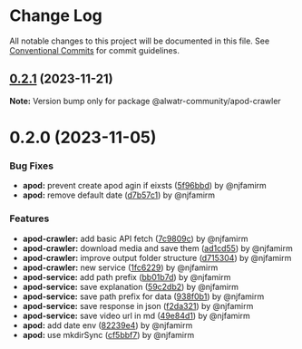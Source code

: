 # Change Log

All notable changes to this project will be documented in this file.
See [Conventional Commits](https://conventionalcommits.org) for commit guidelines.

## [0.2.1](https://github.com/njfamirm/alwatr-community/compare/@alwatr-community/apod-crawler@0.2.0...@alwatr-community/apod-crawler@0.2.1) (2023-11-21)

**Note:** Version bump only for package @alwatr-community/apod-crawler

# 0.2.0 (2023-11-05)

### Bug Fixes

* **apod:** prevent create apod agin if eixsts ([5f96bbd](https://github.com/njfamirm/alwatr-community/commit/5f96bbdf346a6e60ffcee3dab3599960da091cac)) by @njfamirm
* **apod:** remove default date ([d7b57c1](https://github.com/njfamirm/alwatr-community/commit/d7b57c1aba397ebd58bc3a204c9984da3c3293b5)) by @njfamirm

### Features

* **apod-crawler:** add basic API fetch ([7c9809c](https://github.com/njfamirm/alwatr-community/commit/7c9809c6f4087dc62d48ea9036c2693954849c04)) by @njfamirm
* **apod-crawler:** download media and save them ([ad1cd55](https://github.com/njfamirm/alwatr-community/commit/ad1cd55249d3301172a8186f9c75469774e917aa)) by @njfamirm
* **apod-crawler:** improve output folder structure ([d715304](https://github.com/njfamirm/alwatr-community/commit/d71530460595c82af632ac3213af3eaf9b196cfd)) by @njfamirm
* **apod-crawler:** new service ([1fc6229](https://github.com/njfamirm/alwatr-community/commit/1fc62295690f4f70beb19784ea23bc397bcf81a5)) by @njfamirm
* **apod-service:** add path prefix ([bb01b7d](https://github.com/njfamirm/alwatr-community/commit/bb01b7d1ebd228da596cf5546e7af6c831de35bc)) by @njfamirm
* **apod-service:** save explanation ([59c2db2](https://github.com/njfamirm/alwatr-community/commit/59c2db216cc463adbf356372fff4452f5c34c7b3)) by @njfamirm
* **apod-service:** save path prefix for data ([938f0b1](https://github.com/njfamirm/alwatr-community/commit/938f0b197cf8d61133ba48e48b5ac8eaeb0cda15)) by @njfamirm
* **apod-service:** save response in json ([f2da321](https://github.com/njfamirm/alwatr-community/commit/f2da321b1b652fe41ed97e3053d477c4a6bbab07)) by @njfamirm
* **apod-service:** save video url in md ([49e84d1](https://github.com/njfamirm/alwatr-community/commit/49e84d1a0fb293d5a2df3fffcfff21112f71b409)) by @njfamirm
* **apod:** add date env ([82239e4](https://github.com/njfamirm/alwatr-community/commit/82239e4fe6dbaa421cefb5a340c8fb3658c485ef)) by @njfamirm
* **apod:** use mkdirSync ([cf5bbf7](https://github.com/njfamirm/alwatr-community/commit/cf5bbf792bfb034dc99be0ee3b72569d60070941)) by @njfamirm
